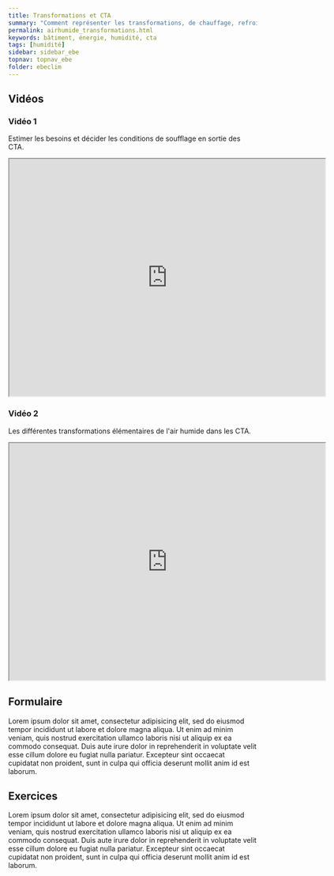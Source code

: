 ```yaml
---
title: Transformations et CTA
summary: "Comment représenter les transformations, de chauffage, refroidissement et humidification sur le diagramme psychrométrique, et calculer leurs puissances"
permalink: airhumide_transformations.html
keywords: bâtiment, énergie, humidité, cta
tags: [humidité]
sidebar: sidebar_ebe
topnav: topnav_ebe
folder: ebeclim
---
```


## Vidéos

### Vidéo 1

Estimer les besoins et décider les conditions de soufflage en sortie des CTA.

<iframe src="https://player.vimeo.com/video/146772283?color=ff9933&portrait=0" width="640" height="480" frameborder="1" webkitallowfullscreen mozallowfullscreen allowfullscreen></iframe>

### Vidéo 2

Les différentes transformations élémentaires de l'air humide dans les CTA.

<iframe src="https://player.vimeo.com/video/146783749?color=ff9933&portrait=0" width="640" height="480" frameborder="1" webkitallowfullscreen mozallowfullscreen allowfullscreen></iframe>

## Formulaire

Lorem ipsum dolor sit amet, consectetur adipisicing elit, sed do eiusmod tempor incididunt ut labore et dolore magna aliqua. Ut enim ad minim veniam, quis nostrud exercitation ullamco laboris nisi ut aliquip ex ea commodo consequat. Duis aute irure dolor in reprehenderit in voluptate velit esse cillum dolore eu fugiat nulla pariatur. Excepteur sint occaecat cupidatat non proident, sunt in culpa qui officia deserunt mollit anim id est laborum.

## Exercices

Lorem ipsum dolor sit amet, consectetur adipisicing elit, sed do eiusmod tempor incididunt ut labore et dolore magna aliqua. Ut enim ad minim veniam, quis nostrud exercitation ullamco laboris nisi ut aliquip ex ea commodo consequat. Duis aute irure dolor in reprehenderit in voluptate velit esse cillum dolore eu fugiat nulla pariatur. Excepteur sint occaecat cupidatat non proident, sunt in culpa qui officia deserunt mollit anim id est laborum.
